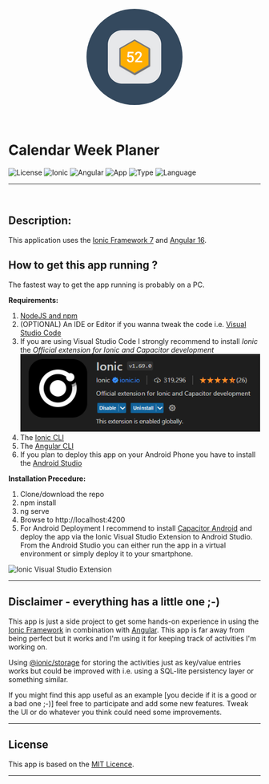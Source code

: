 <p align="center">
<img src="resources/android/icon/drawable-xxxhdpi-icon.png"/ style="border-radius: 50%">
</p>
<br/>

# Calendar Week Planer

![License](https://img.shields.io/badge/License-MIT-blue)
![Ionic](https://img.shields.io/badge/Ionic-7-green)
![Angular](https://img.shields.io/badge/Angular-16-yellowgreen)
![App](https://img.shields.io/badge/App-Demo-important)
![Type](https://img.shields.io/badge/Productivity-Time%20Management-blueviolet)
![Language](https://img.shields.io/badge/Language-TypeScript-red)

---

<br/>

## Description:
This application uses the [Ionic Framework 7](https://ionicframework.com/) and [Angular 16](https://angular.io).

## How to get this app running ?
The fastest way to get the app running is probably on a PC. 

**Requirements:**
1. [NodeJS and npm](https://nodejs.org)
2. (OPTIONAL) An IDE or Editor if you wanna tweak the code i.e. [Visual Studio Code](https://code.visualstudio.com/)
3. If you are using Visual Studio Code I strongly recommend to install *Ionic* the *Official extension for Ionic and Capacitor development*   
![Ionic Visual Studio Extension](app-screenshots/VSCIonicExtension.png)
4. The [Ionic CLI](https://ionicframework.com/docs/intro/cli) 
5. The [Angular CLI](https://angular.io/cli)
6. If you plan to deploy this app on your Android Phone you have to install the [Android Studio](https://developer.android.com/studio)

**Installation Precedure:**
1. Clone/download the repo
2. npm install
3. ng serve
4. Browse to http://localhost:4200
5. For Android Deployment I recommend to install [Capacitor Android](https://capacitorjs.com/docs/android) and deploy the app via the Ionic Visual Studio Extension to Android Studio. From the Android Studio you can either run the app in a virtual environment or simply deploy it to your smartphone.

![Ionic Visual Studio Extension](app-screenshots/IonicExtension.jpg)


---

## Disclaimer - everything has a little one ;-)
This app is just a side project to get some hands-on experience in using the [Ionic Framework](https://ionicframework.com) in combination with [Angular](https://angular.io). This app is far away from being perfect but it works and I'm using it for keeping track of activities I'm working on. 

Using [@ionic/storage](https://github.com/ionic-team/ionic-storage) for storing the activities just as key/value entries works but could be improved with i.e. using a SQL-lite persistency layer or something similar.

If you might find this app useful as an example [you decide if it is a good or a bad one ;-)] feel free to participate and add some new features. Tweak the UI or do whatever you think could need some improvements. 

---

## License
This app is based on the [MIT Licence](https://opensource.org/license/mit/).

---